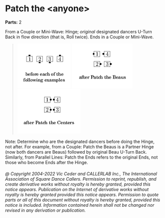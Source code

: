 # Patch the \<anyone>

**Parts:** 2  

From a Couple or Mini-Wave: Hinge; *original* designated dancers
U-Turn Back in flow direction (that is, Roll twice). Ends in a Couple or
Mini-Wave.

> 
> ![alt](patch-1.png)
> ![alt](patch-2.png)
> ![alt](patch-3.png)
> 

Note: Determine who are the designated dancers before doing the
Hinge, not after. For example, from a Couple: Patch the Beaus is a
Partner Hinge (now both dancers are Beaus) followed by original Beau
U-Turn Back. Similarly, from Parallel Lines: Patch the Ends refers to
the original Ends, not those who become Ends after the Hinge.

###### @ Copyright 2004-2022 Vic Ceder and CALLERLAB Inc., The International Association of Square Dance Callers. Permission to reprint, republish, and create derivative works without royalty is hereby granted, provided this notice appears. Publication on the Internet of derivative works without royalty is hereby granted provided this notice appears. Permission to quote parts or all of this document without royalty is hereby granted, provided this notice is included. Information contained herein shall not be changed nor revised in any derivation or publication.
